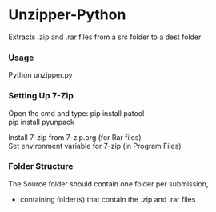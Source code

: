 # Unzipper-Python
Extracts .zip and .rar files from a src folder to a dest folder

### Usage
Python unzipper.py

### Setting Up 7-Zip
Open the cmd and type:
  pip install patool  
  pip install pyunpack    

Install 7-zip from 7-zip.org (for Rar files)  
Set environment variable for 7-zip (in Program Files)  

### Folder Structure
The Source folder should contain one folder per submission, 
- containing folder(s) that contain the .zip and .rar files
